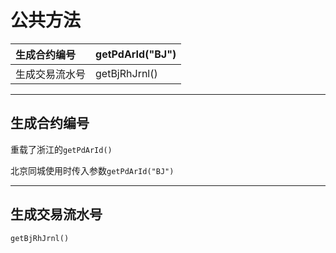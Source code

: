 # 公共方法

| 生成合约编号 | getPdArId\("BJ"\) |
| :--- | :--- |
| 生成交易流水号 | getBjRhJrnl\(\) |

---

## 生成合约编号

重载了浙江的`getPdArId()`

北京同城使用时传入参数`getPdArId("BJ")`

---

## 生成交易流水号

`getBjRhJrnl()`




